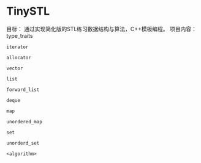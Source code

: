 # TinySTL
目标：
    通过实现简化版的STL练习数据结构与算法，C++模板编程。
项目内容：
    type_traits

    iterator

    allocator

    vector

    list

    forward_list

    deque

    map

    unordered_map

    set

    unorderd_set

    <algorithm>
    

